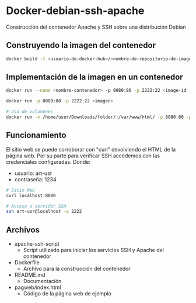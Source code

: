 # Docker-debian-ssh-apache
Construcción del contenedor Apache y SSH sobre una distribución Debian

## Construyendo la imagen del contenedor

```bash
docker build -t <usuario-de-docker-hub>/<nombre-de-repositorio-de-imagen>:<etiqueta> .
```

## Implementación de la imagen en un contenedor
~~~bash
docker run --name <nombre-contenedor> -p 8080:80 -p 2222:22 <image-id | nombre-de-repositorio-de-imagen>

docker run -p 8080:80 -p 2222:22 <imagen>

# Uso de volumenes
docker run -v /home/user/Downloads/folder/:/var/www/html/ -p 8080:80 -p 2222:22 <imagen>
~~~

## Funcionamiento
El sitio web se puede corroborar con "curl" devolviendo el HTML de la página web.
Por su parte para verificar SSH accedemos con las credenciales configuradas.
Donde: 
+ usuario: art-usr
+ contraseña: 1234

~~~bash
# Sitio Web
curl localhost:8080

# Acceso a servidor SSH
ssh art-usr@localhost -p 2222
~~~

## Archivos
+ apache-ssh-script
    + Script utilizado para iniciar los servicios SSH y Apache del contenedor
+ Dockerfile
    + Archivo para la construcción del contenedor
+ README.md 
    + Documentación 
+ pagweb/index.html
    + Código de la página web de ejemplo

